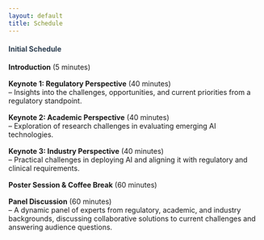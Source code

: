 ```yaml
---
layout: default
title: Schedule
---
```

<div class="post">
  <h4 class="pageTitle" style="color: #2c3e50;"> Initial Schedule</h4>
  <ul style="list-style: none; padding: 0; margin: 0;">
    <li style="margin-bottom: 16px;">
      <strong>Introduction</strong> (5 minutes)
    </li>
    <li style="margin-bottom: 16px;">
      <strong>Keynote 1: Regulatory Perspective</strong> (40 minutes)<br>
      – Insights into the challenges, opportunities, and current priorities from a regulatory standpoint.
    </li>
    <li style="margin-bottom: 16px;">
      <strong>Keynote 2: Academic Perspective</strong> (40 minutes)<br>
      – Exploration of research challenges in evaluating emerging AI technologies.
    </li>
    <li style="margin-bottom: 16px;">
      <strong>Keynote 3: Industry Perspective</strong> (40 minutes)<br>
      – Practical challenges in deploying AI and aligning it with regulatory and clinical requirements.
    </li>
    <li style="margin-bottom: 16px;">
      <strong>Poster Session &amp; Coffee Break</strong> (60 minutes)
    </li>
    <li style="margin-bottom: 16px;">
      <strong>Panel Discussion</strong> (60 minutes)<br>
      – A dynamic panel of experts from regulatory, academic, and industry backgrounds, discussing collaborative solutions to current challenges and answering audience questions.
    </li>
  </ul>
</div>
